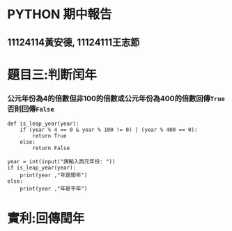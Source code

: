 # PYTHON 期中報告
## 11124114黃安德,  11124111王志節
# 題目三:判断闰年
### 公元年份為4的倍數但非100的倍數或公元年份為400的倍數回傳```True``` 否則回傳```False```
```
def is_leap_year(year):
    if (year % 4 == 0 & year % 100 != 0) | (year % 400 == 0):
        return True
    else:
        return False
```
```
year = int(input("請輸入西元年份: "))
if is_leap_year(year):
    print(year ,"年是閏年")
else:
    print(year ,"年是平年")
```
# 實利:回傳閏年
